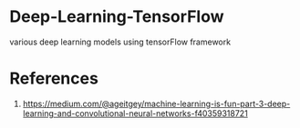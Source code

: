 # Deep-Learning-TensorFlow
various deep learning models using tensorFlow framework

# References
1) https://medium.com/@ageitgey/machine-learning-is-fun-part-3-deep-learning-and-convolutional-neural-networks-f40359318721
